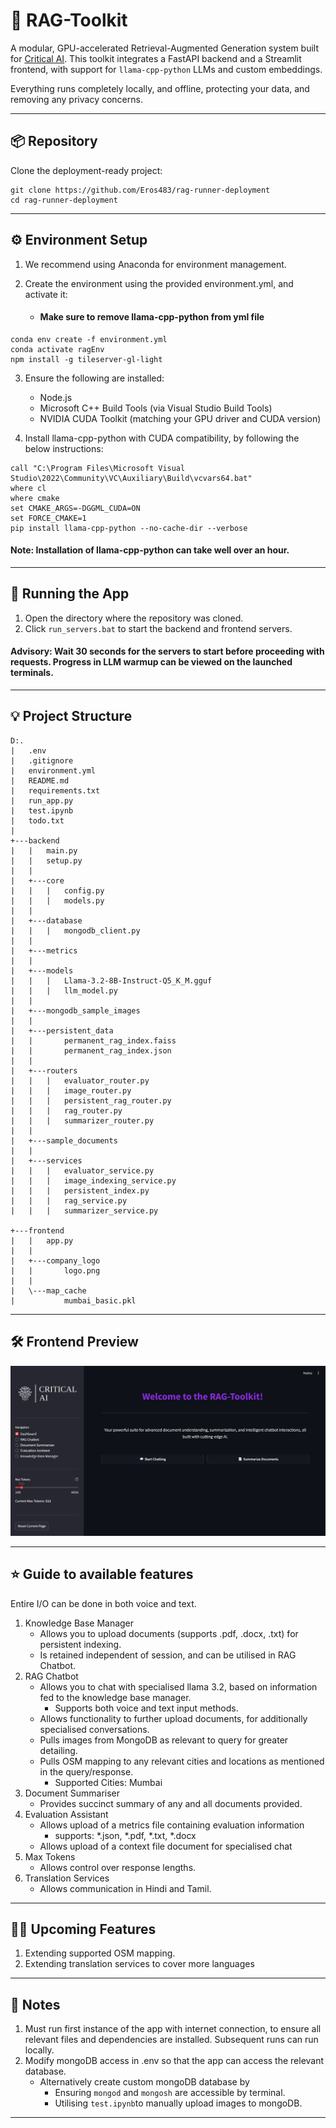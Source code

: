 # 🧠 RAG-Toolkit

A modular, GPU-accelerated Retrieval-Augmented Generation system built for [Critical AI](https://criticalai.in/). This toolkit integrates a FastAPI backend and a Streamlit frontend, with support for `llama-cpp-python` LLMs and custom embeddings.

Everything runs completely locally, and offline, protecting your data, and removing any privacy concerns.

---

## 📦 Repository

Clone the deployment-ready project:
```
git clone https://github.com/Eros483/rag-runner-deployment
cd rag-runner-deployment
```
---
## ⚙️ Environment Setup
1. We recommend using Anaconda for environment management.

2. Create the environment using the provided environment.yml, and activate it:
    - #### Make sure to remove llama-cpp-python from yml file
```
conda env create -f environment.yml
conda activate ragEnv
npm install -g tileserver-gl-light
```
3. Ensure the following are installed:

    - Node.js
    - Microsoft C++ Build Tools (via Visual Studio Build Tools)
    - NVIDIA CUDA Toolkit (matching your GPU driver and CUDA version)

4. Install llama-cpp-python with CUDA compatibility, by following the below instructions:
```
call "C:\Program Files\Microsoft Visual Studio\2022\Community\VC\Auxiliary\Build\vcvars64.bat"
where cl
where cmake
set CMAKE_ARGS=-DGGML_CUDA=ON
set FORCE_CMAKE=1
pip install llama-cpp-python --no-cache-dir --verbose
```
#### Note: Installation of llama-cpp-python can take well over an hour.
---

## 🚀 Running the App
1. Open the directory where the repository was cloned.
2. Click `run_servers.bat` to start the backend and frontend servers.
#### Advisory: Wait 30 seconds for the servers to start before proceeding with requests. Progress in LLM warmup can be viewed on the launched terminals.
---
## 💡 Project Structure
```
D:.
|   .env
|   .gitignore
|   environment.yml
|   README.md
|   requirements.txt
|   run_app.py
|   test.ipynb
|   todo.txt
|
+---backend
|   |   main.py
|   |   setup.py
|   |
|   +---core
|   |   |   config.py
|   |   |   models.py
|   |
|   +---database
|   |   |   mongodb_client.py
|   |
|   +---metrics
|   |
|   +---models
|   |   |   Llama-3.2-8B-Instruct-Q5_K_M.gguf
|   |   |   llm_model.py
|   |
|   +---mongodb_sample_images
|   |
|   +---persistent_data
|   |       permanent_rag_index.faiss
|   |       permanent_rag_index.json
|   |
|   +---routers
|   |   |   evaluator_router.py
|   |   |   image_router.py
|   |   |   persistent_rag_router.py
|   |   |   rag_router.py
|   |   |   summarizer_router.py
|   |
|   +---sample_documents
|   |
|   +---services
|   |   |   evaluator_service.py
|   |   |   image_indexing_service.py
|   |   |   persistent_index.py
|   |   |   rag_service.py
|   |   |   summarizer_service.py

+---frontend
|   |   app.py
|   |
|   +---company_logo
|   |       logo.png
|   |
|   \---map_cache
|           mumbai_basic.pkl
```
---
## 🛠️ Frontend Preview
![Preview of Features](assets/dashboard.png)

---
## ⭐ Guide to available features
Entire I/O can be done in both voice and text.
1. Knowledge Base Manager
    - Allows you to upload documents (supports .pdf, .docx, .txt) for persistent indexing.
    - Is retained independent of session, and can be utilised in RAG Chatbot.
2. RAG Chatbot
    - Allows you to chat with specialised llama 3.2, based on information fed to the knowledge base manager.
        - Supports both voice and text input methods.
    - Allows functionality to further upload documents, for additionally specialised conversations.
    - Pulls images from MongoDB as relevant to query for greater detailing.
    - Pulls OSM mapping to any relevant cities and locations as mentioned in the query/response. 
        - Supported Cities: Mumbai
3. Document Summariser
    - Provides succinct summary of any and all documents provided.
4. Evaluation Assistant
    - Allows upload of a metrics file containing evaluation information
        - supports: *.json, *.pdf, *.txt, *.docx
    - Allows upload of a context file document for specialised chat
5. Max Tokens
    - Allows control over response lengths.
6. Translation Services
    - Allows communication in Hindi and Tamil.
---
## 🧑‍💻 Upcoming Features
1. Extending supported OSM mapping.
2. Extending translation services to cover more languages
---
## 💜 Notes
1. Must run first instance of the app with internet connection, to ensure all relevant files and dependencies are installed. Subsequent runs can run locally.
2. Modify mongoDB access in .env so that the app can access the relevant database.
    - Alternatively create custom mongoDB database by
        - Ensuring `mongod` and `mongosh` are accessible by terminal.
        - Utilising `test.ipynb`to manually upload images to mongoDB.
---
